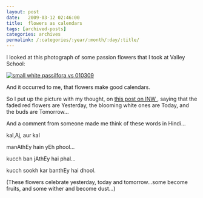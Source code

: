 ```yaml
---
layout: post
date:	2009-03-12 02:46:00
title:  flowers as calendars
tags: [archived-posts]
categories: archives
permalink: /:categories/:year/:month/:day/:title/
---
```

I looked at this photograph of some passion flowers that I took at Valley School:


<lj-raw><img style="visibility:hidden;width:0px;height:0px;" border=0 width=0 height=0 src="http://counters.gigya.com/wildfire/IMP/CXNID=2000002.11NXC/bHQ9MTIzNjg*MDM3NDUwMCZwdD*xMjM2ODQwNDA1NjA5JnA9Mzg2MzYxJmQ9Jm49bGl2ZWpvdXJuYWwmZz*xJnQ9.gif" /><a href="http://s297.photobucket.com/albums/mm205/depontis/?action=view&current=IMG_5416-1.jpg" target="_blank"><img src="http://i297.photobucket.com/albums/mm205/depontis/IMG_5416-1.jpg" border="0" alt="small white passilfora vs 010309"></a></lj-raw>

And it occurred to me, that flowers make good calendars.

So I put up the picture with my thought, on <a href="http://www.indianaturewatch.net/displayimage.php?id=84452"> this post on INW </a> , saying that the faded red flowers are Yesterday, the blooming white ones are Today, and the buds are Tomorrow...

And a comment from someone made me think of these words in Hindi...

kal,Aj, aur kal

manAthEy hain yEh phool...

kucch ban jAthEy hai phal...

kucch sookh kar banthEy hai dhool.


(These flowers celebrate yesterday, today and tomorrow...some become fruits, and some wither and become dust...)
